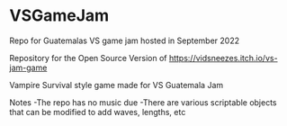 # VSGameJam
Repo for Guatemalas VS game jam hosted in September 2022

Repository for the Open Source Version of https://vidsneezes.itch.io/vs-jam-game


Vampire Survival style game made for VS Guatemala Jam

Notes
-The repo has no music due
-There are various scriptable objects that can be modified to add waves, lengths, etc

